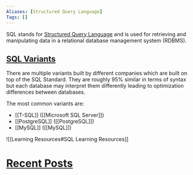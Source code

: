 ```yaml
---
Aliases: [Structured Query Language]
Tags: []
---
```


SQL stands for [Structured Query Language](https://en.wikipedia.org/wiki/SQL) and is used for retrieving and manipulating data in a relational database management system (RDBMS).

## [SQL Variants](http://troels.arvin.dk/db/rdbms/)

There are multiple variants built by different companies which are built on top of the SQL Standard. They are roughly 95% similar in terms of syntax but each database may interpret them differently leading to optimization differences between databases.

The most common variants are:
-   [[T-SQL]] ([[Microsoft SQL Server]])
-   [[PostgreSQL]] ([[PostgreSQL]])
-   [[MySQL]] ([[MySQL]])

![[Learning Resources#SQL Learning Resources]]

# [Recent Posts](https://www.reddit.com/r/dataengineering/search/?q=sql&restrict_sr=1&t=year&sort=relevance)
